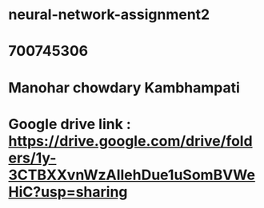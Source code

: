 # neural-network-assignment2
# 700745306
# Manohar chowdary Kambhampati
# Google drive link : https://drive.google.com/drive/folders/1y-3CTBXXvnWzAIlehDue1uSomBVWeHiC?usp=sharing
